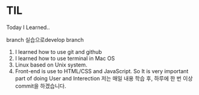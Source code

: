 # TIL
Today I Learned.. 

branch 실습으로develop branch
1. I learned how to use git and github
2. I learned how to use terminal in Mac OS
3. Linux based on Unix system.
4. Front-end is use to HTML/CSS and JavaScript. So It is very important part of doing User and Interection 
 저는 매일 내용 학습 후, 하루에 한 번 이상 commit을 하겠습니다.
